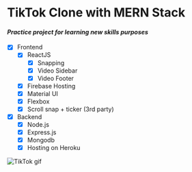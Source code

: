 # TikTok Clone with MERN Stack
#### _Practice project for learning new skills purposes_

-[x] Frontend
    -[x] ReactJS
        -[x] Snapping
        -[x] Video Sidebar
        -[x] Video Footer
    -[x] Firebase Hosting
    -[x] Material UI
    -[x] Flexbox
    -[x] Scroll snap + ticker (3rd party)

-[x] Backend
    - [x] Node.js
    - [x] Express.js
    - [x] Mongodb
    - [x] Hosting on Heroku

![TikTok gif](https://i.giphy.com/media/jS2pgTIhhTuAqneaF0/giphy.webp)
